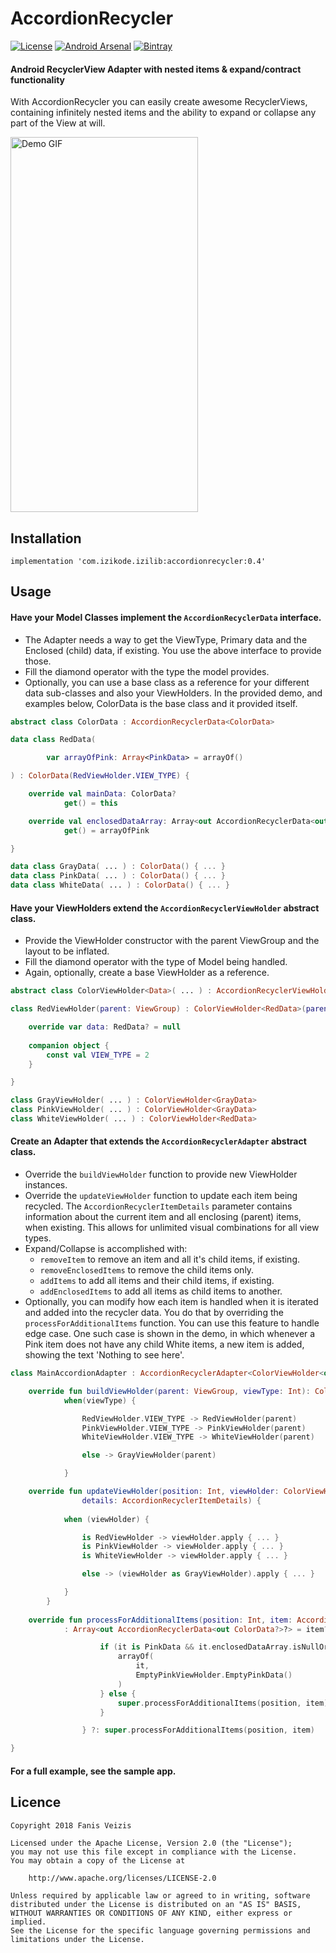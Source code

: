 # AccordionRecycler

[![License](https://img.shields.io/badge/License-Apache%202.0-blue.svg)](https://opensource.org/licenses/Apache-2.0)
[![Android Arsenal]( https://img.shields.io/badge/Android%20Arsenal-AccordionRecycler-green.svg?style=flat )]( https://android-arsenal.com/details/1/7321 )
[![Bintray](https://img.shields.io/badge/Bintray-0.4-lightgrey.svg)](https://dl.bintray.com/ifanie/izilib/com/izikode/izilib/accordionrecycler/0.4/)

#### Android RecyclerView Adapter with nested items & expand/contract functionality
With AccordionRecycler you can easily create awesome RecyclerViews, containing infinitely nested items and the ability to expand or collapse any part of the View at will.

<img src="demoapp.gif" alt="Demo GIF" width="300" height="600" />

## Installation
```
implementation 'com.izikode.izilib:accordionrecycler:0.4'
```
## Usage
#### Have your Model Classes implement the ```AccordionRecyclerData``` interface.
- The Adapter needs a way to get the ViewType, Primary data and the Enclosed (child) data, if existing. You use the above interface to provide those.
- Fill the diamond operator with the type the model provides.
- Optionally, you can use a base class as a reference for your different data sub-classes and also your ViewHolders. In the provided demo, and examples below, ColorData is the base class and it provided itself.
```kotlin
abstract class ColorData : AccordionRecyclerData<ColorData>

data class RedData(

        var arrayOfPink: Array<PinkData> = arrayOf()

) : ColorData(RedViewHolder.VIEW_TYPE) {

    override val mainData: ColorData?
            get() = this

    override val enclosedDataArray: Array<out AccordionRecyclerData<out ColorData?>>?
            get() = arrayOfPink

}

data class GrayData( ... ) : ColorData() { ... }
data class PinkData( ... ) : ColorData() { ... }
data class WhiteData( ... ) : ColorData() { ... }
```
#### Have your ViewHolders extend the ```AccordionRecyclerViewHolder``` abstract class.
- Provide the ViewHolder constructor with the parent ViewGroup and the layout to be inflated.
- Fill the diamond operator with the type of Model being handled.
- Again, optionally, create a base ViewHolder as a reference.
```kotlin
abstract class ColorViewHolder<Data>( ... ) : AccordionRecyclerViewHolder<Data> where Data : ColorData

class RedViewHolder(parent: ViewGroup) : ColorViewHolder<RedData>(parent, R.layout.view_holder_red) {

    override var data: RedData? = null
    
    companion object {
        const val VIEW_TYPE = 2
    }

}

class GrayViewHolder( ... ) : ColorViewHolder<GrayData>
class PinkViewHolder( ... ) : ColorViewHolder<GrayData>
class WhiteViewHolder( ... ) : ColorViewHolder<RedData>
```
#### Create an Adapter that extends the ```AccordionRecyclerAdapter``` abstract class.
- Override the ```buildViewHolder``` function to provide new ViewHolder instances.
- Override the ```updateViewHolder``` function to update each item being recycled. The ```AccordionRecyclerItemDetails``` parameter contains information about the current item and all enclosing (parent) items, when existing. This allows for unlimited visual combinations for all view types.
- Expand/Collapse is accomplished with:
    - ```removeItem``` to remove an item and all it's child items, if existing.
    - ```removeEnclosedItems``` to remove the child items only.
    - ```addItems``` to add all items and their child items, if existing.
    - ```addEnclosedItems``` to add all items as child items to another.
- Optionally, you can modify how each item is handled when it is iterated and added into the recycler data. You do that by overriding the ```processForAdditionalItems``` function. You can use this feature to handle edge case. One such case is shown in the demo, in which whenever a Pink item does not have any child White items, a new item is added, showing the text 'Nothing to see here'.
```kotlin
class MainAccordionAdapter : AccordionRecyclerAdapter<ColorViewHolder<out ColorData>, ColorData>() {

    override fun buildViewHolder(parent: ViewGroup, viewType: Int): ColorViewHolder<out ColorData> =
            when(viewType) {

                RedViewHolder.VIEW_TYPE -> RedViewHolder(parent)
                PinkViewHolder.VIEW_TYPE -> PinkViewHolder(parent)
                WhiteViewHolder.VIEW_TYPE -> WhiteViewHolder(parent)

                else -> GrayViewHolder(parent)

            }

    override fun updateViewHolder(position: Int, viewHolder: ColorViewHolder<out ColorData>, data: ColorData?, 
                details: AccordionRecyclerItemDetails) {
                
            when (viewHolder) {

                is RedViewHolder -> viewHolder.apply { ... }
                is PinkViewHolder -> viewHolder.apply { ... }
                is WhiteViewHolder -> viewHolder.apply { ... }

                else -> (viewHolder as GrayViewHolder).apply { ... }

            }
        }
        
    override fun processForAdditionalItems(position: Int, item: AccordionRecyclerData<out ColorData?>?)
            : Array<out AccordionRecyclerData<out ColorData?>?> = item?.let {

                    if (it is PinkData && it.enclosedDataArray.isNullOrEmpty()) {
                        arrayOf(
                            it,
                            EmptyPinkViewHolder.EmptyPinkData()
                        )
                    } else {
                        super.processForAdditionalItems(position, item)
                    }

                } ?: super.processForAdditionalItems(position, item)

}
```

#### For a full example, see the sample app.

## Licence
```
Copyright 2018 Fanis Veizis

Licensed under the Apache License, Version 2.0 (the "License");
you may not use this file except in compliance with the License.
You may obtain a copy of the License at

    http://www.apache.org/licenses/LICENSE-2.0

Unless required by applicable law or agreed to in writing, software
distributed under the License is distributed on an "AS IS" BASIS,
WITHOUT WARRANTIES OR CONDITIONS OF ANY KIND, either express or implied.
See the License for the specific language governing permissions and
limitations under the License.
```